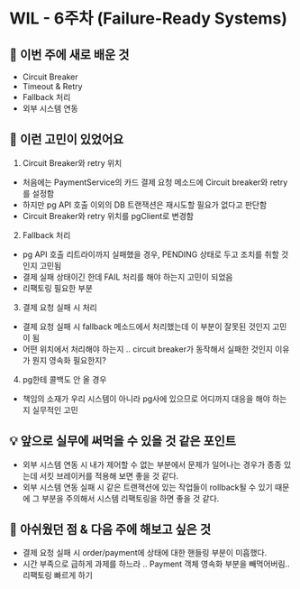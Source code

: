 # WIL - 6주차 (Failure-Ready Systems)

## 🧠 이번 주에 새로 배운 것
- Circuit Breaker
- Timeout & Retry
- Fallback 처리
- 외부 시스템 연동

## 💭 이런 고민이 있었어요
1. Circuit Breaker와 retry 위치
- 처음에는 PaymentService의 카드 결제 요청 메소드에 Circuit breaker와 retry를 설정함
- 하지만 pg API 호출 이외의 DB 트랜잭션은 재시도할 필요가 없다고 판단함
- Circuit Breaker와 retry 위치를 pgClient로 변경함
2. Fallback 처리
- pg API 호출 리트라이까지 실패했을 경우, PENDING 상태로 두고 조치를 취할 것인지 고민됨
- 결제 실패 상태이긴 한데 FAIL 처리를 해야 하는지 고민이 되었음
- 리팩토링 필요한 부분
3. 결제 요청 실패 시 처리
- 결제 요청 실패 시 fallback 메소드에서 처리했는데 이 부분이 잘못된 것인지 고민이 됨
- 어떤 위치에서 처리해야 하는지 .. circuit breaker가 동작해서 실패한 것인지 이유가 뭔지 영속화 필요한지?
4. pg한테 콜백도 안 올 경우
- 책임의 소재가 우리 시스템이 아니라 pg사에 있으므로 어디까지 대응을 해야 하는지 실무적인 고민

## 💡 앞으로 실무에 써먹을 수 있을 것 같은 포인트
- 외부 시스템 연동 시 내가 제어할 수 없는 부분에서 문제가 일어나는 경우가 종종 있는데 서킷 브레이커를 적용해 보면 좋을 것 같다.
- 외부 시스템 연동 실패 시 같은 트랜잭션에 있는 작업들이 rollback될 수 있기 때문에 그 부분을 주의해서 시스템 리팩토링을 하면 좋을 것 같다.

## 🤔 아쉬웠던 점 & 다음 주에 해보고 싶은 것
- 결제 요청 실패 시 order/payment에 상태에 대한 핸들링 부분이 미흡했다.
- 시간 부족으로 급하게 과제를 하느라 .. Payment 객체 영속화 부분을 빼먹어버림..리팩토링 빠르게 하기
